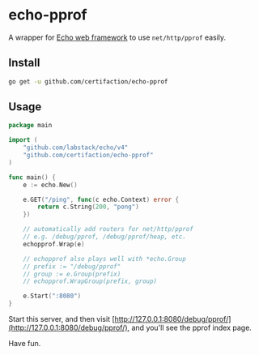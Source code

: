 echo-pprof
========

A wrapper for [Echo web framework](https://github.com/labstack/echo) to use `net/http/pprof` easily.

## Install

```sh
go get -u github.com/certifaction/echo-pprof
```

## Usage

```go
package main

import (
	"github.com/labstack/echo/v4"
	"github.com/certifaction/echo-pprof"
)

func main() {
	e := echo.New()

	e.GET("/ping", func(c echo.Context) error {
		return c.String(200, "pong")
	})

	// automatically add routers for net/http/pprof
	// e.g. /debug/pprof, /debug/pprof/heap, etc.
	echopprof.Wrap(e)

	// echopprof also plays well with *echo.Group
	// prefix := "/debug/pprof"
	// group := e.Group(prefix)
	// echopprof.WrapGroup(prefix, group)

	e.Start(":8080")
}
```

Start this server, and then visit [http://127.0.0.1:8080/debug/pprof/](http://127.0.0.1:8080/debug/pprof/), and you'll see the pprof index page.

Have fun.

